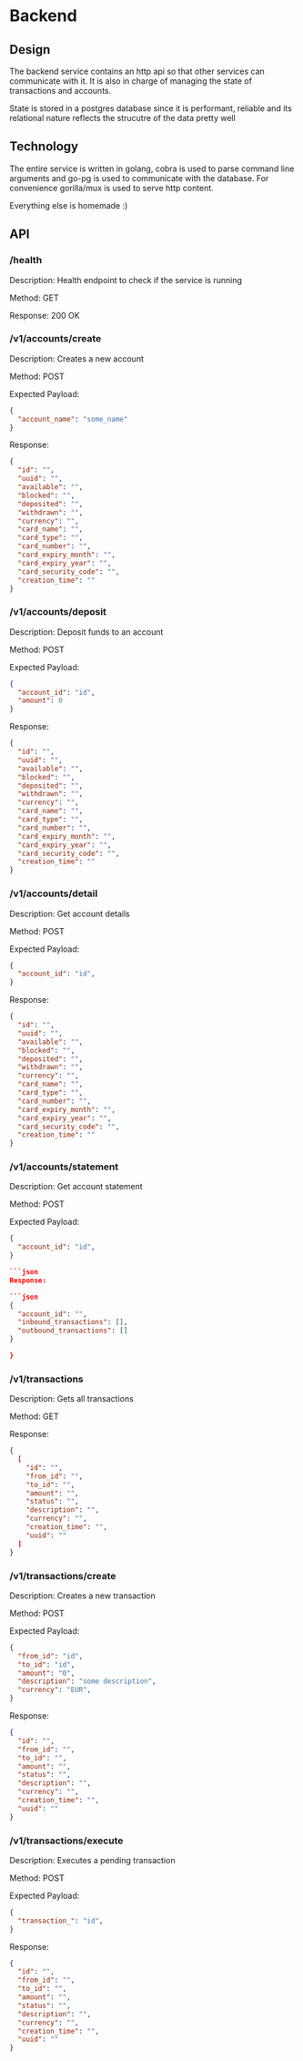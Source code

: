 # Backend

## Design

The backend service contains an http api so that other services can communicate with it.
It is also in charge of managing the state of transactions and accounts.

State is stored in a postgres database since it is performant, reliable and its relational nature reflects the strucutre of the data pretty well

## Technology

The entire service is written in golang, cobra is used to parse command line arguments and go-pg is used to communicate with the database.
For convenience gorilla/mux is used to serve http content.

Everything else is homemade :)

## API

### /health

Description:
Health endpoint to check if the service is running

Method: GET

Response: 200 OK

### /v1/accounts/create

Description:
Creates a new account

Method: POST

Expected Payload:

```json
{
  "account_name": "some_name"
}
```

Response:

```json
{
  "id": "",
  "uuid": "",
  "available": "",
  "blocked": "",
  "deposited": "",
  "withdrawn": "",
  "currency": "",
  "card_name": "",
  "card_type": "",
  "card_number": "",
  "card_expiry_month": "",
  "card_expiry_year": "",
  "card_security_code": "",
  "creation_time": ""
}
```

### /v1/accounts/deposit

Description:
Deposit funds to an account

Method: POST

Expected Payload:

```json
{
  "account_id": "id",
  "amount": 0
}
```

Response:

```json
{
  "id": "",
  "uuid": "",
  "available": "",
  "blocked": "",
  "deposited": "",
  "withdrawn": "",
  "currency": "",
  "card_name": "",
  "card_type": "",
  "card_number": "",
  "card_expiry_month": "",
  "card_expiry_year": "",
  "card_security_code": "",
  "creation_time": ""
}
```

### /v1/accounts/detail

Description:
Get account details

Method: POST

Expected Payload:

```json
{
  "account_id": "id",
}
```

Response:

```json
{
  "id": "",
  "uuid": "",
  "available": "",
  "blocked": "",
  "deposited": "",
  "withdrawn": "",
  "currency": "",
  "card_name": "",
  "card_type": "",
  "card_number": "",
  "card_expiry_month": "",
  "card_expiry_year": "",
  "card_security_code": "",
  "creation_time": ""
}
```

### /v1/accounts/statement

Description:
Get account statement

Method: POST

Expected Payload:

```json
{
  "account_id": "id",
}

```json
Response:

```json
{
  "account_id": "",
  "inbound_transactions": [],
  "outbound_transactions": []
}

}
```

### /v1/transactions

Description:
Gets all transactions

Method: GET

Response:

```json
{
  [
    "id": "",
    "from_id": "",
    "to_id": "",
    "amount": "",
    "status": "",
    "description": "",
    "currency": "",
    "creation_time": "",
    "uuid": ""
  ]
}
```

### /v1/transactions/create

Description:
Creates a new transaction

Method: POST

Expected Payload:

```json
{
  "from_id": "id",
  "to_id": "id",
  "amount": "0",
  "description": "some description",
  "currency": "EUR",
}
```

Response:

```json
{
  "id": "",
  "from_id": "",
  "to_id": "",
  "amount": "",
  "status": "",
  "description": "",
  "currency": "",
  "creation_time": "",
  "uuid": ""
}
```

### /v1/transactions/execute

Description:
Executes a pending transaction

Method: POST

Expected Payload:

```json
{
  "transaction_": "id",
}
```

Response:

```json
{
  "id": "",
  "from_id": "",
  "to_id": "",
  "amount": "",
  "status": "",
  "description": "",
  "currency": "",
  "creation_time": "",
  "uuid": ""
}
```
